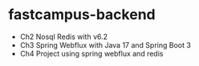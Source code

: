 # fastcampus-backend
* Ch2 Nosql Redis with v6.2
* Ch3 Spring Webflux with Java 17 and Spring Boot 3
* Ch4 Project using spring webflux and redis
